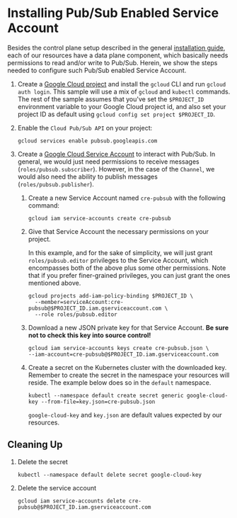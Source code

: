 # Installing Pub/Sub Enabled Service Account

Besides the control plane setup described in the general [installation guide](./install-knative-gcp.md), each of our resources have a
data plane component, which basically needs permissions to read and/or write to Pub/Sub. Herein, we show the steps needed
to configure such Pub/Sub enabled Service Account.
   
1.  Create a
    [Google Cloud project](https://cloud.google.com/resource-manager/docs/creating-managing-projects)
    and install the `gcloud` CLI and run `gcloud auth login`. This sample will
    use a mix of `gcloud` and `kubectl` commands. The rest of the sample assumes
    that you've set the `$PROJECT_ID` environment variable to your Google Cloud
    project id, and also set your project ID as default using
    `gcloud config set project $PROJECT_ID`.

1.  Enable the `Cloud Pub/Sub API` on your project:

    ```shell
    gcloud services enable pubsub.googleapis.com
    ```

1.  Create a
    [Google Cloud Service Account](https://console.cloud.google.com/iam-admin/serviceaccounts/project) to interact with 
    Pub/Sub. In general, we would just need permissions to receive messages (`roles/pubsub.subscriber`). 
    However, in the case of the `Channel`, we would also need the ability to publish messages (`roles/pubsub.publisher`). 
    
    1.  Create a new Service Account named `cre-pubsub` with the
        following command:

        ```shell
        gcloud iam service-accounts create cre-pubsub
        ```

    1.  Give that Service Account the necessary permissions on your project.
    
        In this example, and for the sake of simplicity, we will just grant `roles/pubsub.editor` privileges to the Service
        Account, which encompasses both of the above plus some other permissions. Note that if you prefer finer-grained
        privileges, you can just grant the ones mentioned above.        

        ```shell
        gcloud projects add-iam-policy-binding $PROJECT_ID \
          --member=serviceAccount:cre-pubsub@$PROJECT_ID.iam.gserviceaccount.com \
          --role roles/pubsub.editor
        ```

    1.  Download a new JSON private key for that Service Account. **Be sure not
        to check this key into source control!**

        ```shell
        gcloud iam service-accounts keys create cre-pubsub.json \
        --iam-account=cre-pubsub@$PROJECT_ID.iam.gserviceaccount.com
        ```

    1.  Create a secret on the Kubernetes cluster with the downloaded key. Remember to create the secret in the namespace 
        your resources will reside. The example below does so in the `default` namespace.

        ```shell
        kubectl --namespace default create secret generic google-cloud-key --from-file=key.json=cre-pubsub.json
        ```

        `google-cloud-key` and `key.json` are default values expected by our resources.

## Cleaning Up

1. Delete the secret

    ```shell
    kubectl --namespace default delete secret google-cloud-key
    ```
1. Delete the service account

    ```shell
    gcloud iam service-accounts delete cre-pubsub@$PROJECT_ID.iam.gserviceaccount.com
    ```
